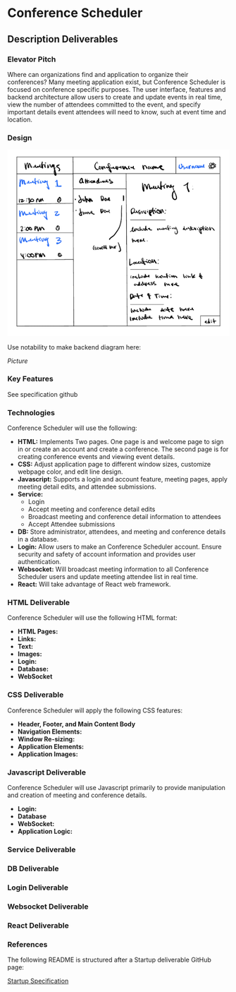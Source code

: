 # Conference Scheduler

## Description Deliverables

### Elevator Pitch

Where can organizations find and application to organize their conferences? Many meeting application exist, but Conference Scheduler is focused on conference specific purposes. The user interface, features and backend architecture allow users to create and update events in real time, view the number of attendees committed to the event, and specify important details event attendees will need to know, such at event time and location. 

### Design

![Design Image](Design.png)

Use notability to make backend diagram here:

*Picture*

### Key Features

See specification github

### Technologies

Conference Scheduler will use the following:

+ **HTML:** Implements Two pages. One page is and welcome page to sign in or create an account and create a conference. The second page is for creating conference events and viewing event details.
+ **CSS:** Adjust application page to different window sizes, customize webpage color, and edit line design. 
+ **Javascript:** Supports a login and account feature, meeting pages, apply meeting detail edits, and attendee submissions.
+ **Service:**
    + Login
    + Accept meeting and conference detail edits
    + Broadcast meeting and conference detail information to attendees
    + Accept Attendee submissions
+ **DB:** Store administrator, attendees, and meeting and conference details in a database.
+ **Login:** Allow users to make an Conference Scheduler account. Ensure security and safety of account information and provides user authentication.
+ **Websocket:** Will broadcast meeting information to all Conference Scheduler users and update meeting attendee list in real time.
+ **React:** Will take advantage of React web framework.

### HTML Deliverable

Conference Scheduler will use the following HTML format:

+ **HTML Pages:**
+ **Links:**
+ **Text:**
+ **Images:**
+ **Login:**
+ **Database:** 
+ **WebSocket**

### CSS Deliverable

Conference Scheduler will apply the following CSS features:

+ **Header, Footer, and Main Content Body**
+ **Navigation Elements:**
+ **Window Re-sizing:**
+ **Application Elements:**
+ **Application Images:**

### Javascript Deliverable

Conference Scheduler will use Javascript primarily to provide manipulation and creation of meeting and conference details.

+ **Login:**
+ **Database**
+ **WebSocket:**
+ **Application Logic:**

### Service Deliverable

### DB Deliverable

### Login Deliverable

### Websocket Deliverable

### React Deliverable

### References

The following README is structured after a Startup deliverable GitHub page:

[Startup Specification](https://github.com/webprogramming260/.github/blob/main/profile/essentials/startupSpec/startupSpec.md)
